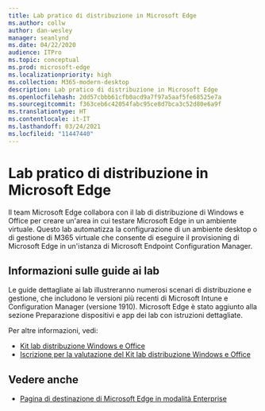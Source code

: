 ```yaml
---
title: Lab pratico di distribuzione in Microsoft Edge
ms.author: collw
author: dan-wesley
manager: seanlynd
ms.date: 04/22/2020
audience: ITPro
ms.topic: conceptual
ms.prod: microsoft-edge
ms.localizationpriority: high
ms.collection: M365-modern-desktop
description: Lab pratico di distribuzione in Microsoft Edge
ms.openlocfilehash: 2dd57cbbb61cfb0acd9a7f97a5aaf5fe68525e7a
ms.sourcegitcommit: f363ceb6c42054fabc95ce8d7bca3c52d80e6a9f
ms.translationtype: HT
ms.contentlocale: it-IT
ms.lasthandoff: 03/24/2021
ms.locfileid: "11447440"
---
```

# <a name="microsoft-edge-hands-on-deployment-lab"></a>Lab pratico di distribuzione in Microsoft Edge

Il team Microsoft Edge collabora con il lab di distribuzione di Windows e Office per creare un'area in cui testare Microsoft Edge in un ambiente virtuale. Questo lab automatizza la configurazione di un ambiente desktop o di gestione di M365 virtuale che consente di eseguire il provisioning di Microsoft Edge in un'istanza di Microsoft Endpoint Configuration Manager.

## <a name="about-the-lab-guides"></a>Informazioni sulle guide ai lab

Le guide dettagliate ai lab illustreranno numerosi scenari di distribuzione e gestione, che includono le versioni più recenti di Microsoft Intune e Configuration Manager (versione 1910). Microsoft Edge è stato aggiunto alla sezione Preparazione dispositivi e app dei lab con istruzioni dettagliate.

Per altre informazioni, vedi:

- [Kit lab distribuzione Windows e Office](/microsoft-365/enterprise/modern-desktop-deployment-and-management-lab?view=o365-worldwide)
- [Iscrizione per la valutazione del Kit lab distribuzione Windows e Office](https://www.microsoft.com/evalcenter/evaluate-lab-kit)

## <a name="see-also"></a>Vedere anche

- [Pagina di destinazione di Microsoft Edge in modalità Enterprise](https://aka.ms/EdgeEnterprise)